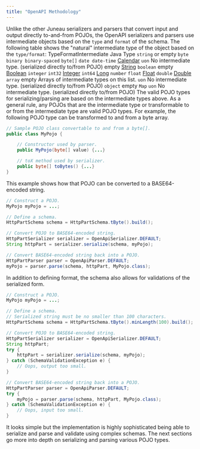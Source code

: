 ```yaml
---
title: "OpenAPI Methodology"
---
```


Unlike the other Juneau serializers and parsers that convert input and output directly to-and-from POJOs,
the OpenAPI serializers and parsers use intermediate objects based on the `type` and `format`
of the schema.
The following table shows the "natural" intermediate type of the object based on the `type/format`:
TypeFormatIntermediate Java Type
`string` or empty
`byte
binary
binary-spaced`
`byte[]`
`date
date-time`
[Calendar](../apidocs/java/util/Calendar.html)
`uon`
No intermediate type.
(serialized directly to/from POJO)
empty
[String](../apidocs/java/lang/String.html)
`boolean`
empty
[Boolean](../apidocs/java/lang/Boolean.html)
`integer`
`int32`
[Integer](../apidocs/java/lang/Integer.html)
`int64`
[Long](../apidocs/java/lang/Long.html)
`number`
`float`
[Float](../apidocs/java/lang/Float.html)
`double`
[Double](../apidocs/java/lang/Double.html)
`array`
empty
Arrays of intermediate types on this list.
`uon`
No intermediate type.
(serialized directly to/from POJO)
`object`
empty
`Map`
`uon`
No intermediate type.
(serialized directly to/from POJO)
The valid POJO types for serializing/parsing are based on the intermediate types above.
As a general rule, any POJOs that are the intermediate type or transformable to or from
the intermediate type are valid POJO types.
For example, the following POJO type can be transformed to and from a byte array.
```java
// Sample POJO class convertable to and from a byte[].
public class MyPojo {

    // Constructor used by parser.
    public MyPojo(byte[] value) {...}

    // toX method used by serializer.
    public byte[] toBytes() {...}
}
```
This example shows how that POJO can be converted to a BASE64-encoded string.
```java
// Construct a POJO.
MyPojo myPojo = ...;

// Define a schema.
HttpPartSchema schema = HttpPartSchema.tByte().build();

// Convert POJO to BASE64-encoded string.
HttpPartSerializer serializer = OpenApiSerializer.DEFAULT;
String httpPart = serializer.serialize(schema, myPojo);

// Convert BASE64-encoded string back into a POJO.
HttpPartParser parser = OpenApiParser.DEFAULT;
myPojo = parser.parse(schema, httpPart, MyPojo.class);
```
In addition to defining format, the schema also allows for validations of the serialized form.
```java
// Construct a POJO.
MyPojo myPojo = ...;

// Define a schema.
// Serialized string must be no smaller than 100 characters.
HttpPartSchema schema = HttpPartSchema.tByte().minLength(100).build();

// Convert POJO to BASE64-encoded string.
HttpPartSerializer serializer = OpenApiSerializer.DEFAULT;
String httpPart;
try {
    httpPart = serializer.serialize(schema, myPojo);
} catch (SchemaValidationException e) {
    // Oops, output too small.
}

// Convert BASE64-encoded string back into a POJO.
HttpPartParser parser = OpenApiParser.DEFAULT;
try {
    myPojo = parser.parse(schema, httpPart, MyPojo.class);
} catch (SchemaValidationException e) {
    // Oops, input too small.
}
```
It looks simple but the implementation is highly sophisticated being able to serialize and parse and validate using complex schemas.
The next sections go more into depth on serializing and parsing various POJO types.